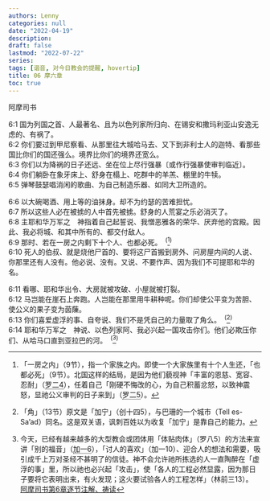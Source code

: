 ```yaml
---
authors: Lenny
categories: null
date: "2022-04-19"
description: 
draft: false
lastmod: "2022-07-22"
series:
tags: [谐音, 对今日教会的提醒, hovertip]
title: 06 摩六章
toc: true
---
```

阿摩司书
<!--more-->

6:1 国为列国之首、人最著名、且为以色列家所归向、在锡安和撒玛利亚山安逸无虑的、有祸了。  
6:2 你们要过到甲尼察看、从那里往大城哈马去、又下到非利士人的迦特、看那些国比你们的国还强么。境界比你们的境界还宽么。  
6:3 你们以为降祸的日子还远、坐在位上尽行强暴〔或作行强暴使审判临近〕。  
6:4 你们躺卧在象牙床上、舒身在榻上、吃群中的羊羔、棚里的牛犊。  
6:5 弹琴鼓瑟唱消闲的歌曲、为自己制造乐器、如同大卫所造的。  

6:6 以大碗喝酒、用上等的油抹身。却不为约瑟的苦难担忧。  
6:7 所以这些人必在被掳的人中首先被掳。舒身的人荒宴之乐必消灭了。  
6:8 主耶和华万军之　神指着自己起誓说、我憎恶雅各的荣华、厌弃他的宫殿。因此、我必将城、和其中所有的、都交付敌人。  
6:9 那时、若在一房之内剩下十个人、也都必死。&ensp;<sup>(</sup>[^1]<sup>)</sup>  
6:10 死人的伯叔、就是烧他尸首的、要将这尸首搬到房外、问房屋内间的人说、你那里还有人没有。他必说、没有。又说、不要作声、因为我们不可提耶和华的名。  

6:11 看哪、耶和华出令、大房就被攻破、小屋就被打裂。  
6:12 马岂能在崖石上奔跑。人岂能在那里用牛耕种呢。你们却使公平变为苦胆、使公义的果子变为茵蔯。  
6:13 你们喜爱虚浮的事、自夸说、我们不是凭自己的力量取了角么。&ensp;<sup>(</sup>[^2]<sup>)</sup>  
6:14 耶和华万军之　神说、以色列家阿、我必兴起一国攻击你们。他们必欺压你们、从哈马口直到亚拉巴的河。&ensp;<sup>(</sup>[^3]<sup>)</sup>  

[^1]: 「一房之内」（9节），指一个家族之内。即使一个大家族里有十个人生还，「也都必死」（9节）。北国这样的结局，是因为他们藐视神「丰富的恩慈、宽容、忍耐」（<a class = "hovertip" tooltip_text = "‪罗马书‬2:4 和合本
4 还是你藐视他丰富的恩慈、宽容、忍耐，不晓得他的恩慈是领你悔改呢？">罗二4</a>），任着自己「刚硬不悔改的心，为自己积蓄忿怒，以致神震怒，显祂公义审判的日子来到」（<a class = "hovertip" tooltip_text = "‪罗马书‬2:5 和合本
5 你竟任着你刚硬不悔改的心，为自己积蓄忿怒，以致　神震怒，显他公义审判的日子来到。">罗二5</a>）。  
[^2]: 「角」（13节）原文是「加宁」（创十四5），与巴珊的一个城市（Tell es-Sa’ad）同名。这是双关语，讽刺百姓以为收复「加宁」是靠自己的能力。
[^3]: 今天，已经有越来越多的大型教会或团体用「体贴肉体」（罗八5）的方法来宣讲「别的福音」（<a class = "hovertip" tooltip_text ="‪加拉太书‬1:6 和合本
6 我希奇你们这么快离开那藉着基督之恩召你们的，去从别的福音。">加一6</a>），「讨人的喜欢」（加一10）、迎合人的想法和需要，吸引成千上万对圣经不甚明了的信徒。神不会允许祂所拣选的人一直陶醉在「虚浮的事」里，所以祂也必兴起「攻击」，使「各人的工程必然显露，因为那日子要将它表明出来，有火发现；这火要试验各人的工程怎样」（林前三13）。  
[阿摩司书第6章逐节注解、祷读](https://cmcbiblereading.com/2016/10/05/%e9%98%bf%e6%91%a9%e5%8f%b8%e4%b9%a6%e7%ac%ac6%e7%ab%a0%e9%80%90%e8%8a%82%e6%b3%a8%e8%a7%a3%e3%80%81%e7%a5%b7%e8%af%bb/)




<style type="text/css">
.hovertip {
  position: relative;
  border-bottom: 1px dotted black;
}

.hovertip:before {
  content: attr(tooltip_text);
  visibility: hidden;
  
  overflow-y: inherit; /*new*/

  width: 250px;
  background-color: #add8e6;
  color: black;
  text-align: left;
  border-radius: 5px;
  padding: 5px 0;
  /* fade-in*/
  opacity: 0;  
  transition: opacity 1s ease-in-out;

  /* top tooltip*/
  position: absolute; /*let tooltip wrap instead of overflow*/
  z-index: 1;
  left: 50%; /*auto;*/
  bottom: 110%; /*auto;*/
  margin-left: -60px;
}

.hovertip.hovertiptext::before {
  content: " ";
  position: absolute;
  top: 100%; /* At the bottom of the tooltip */
  left: 50%;
  margin-left: -5px;
  border-width: 5px;
  border-style: solid;
  border-color: black transparent transparent transparent;
}

.hovertip:hover:before {
  opacity: 1;
  visibility: visible;
}
</style>
